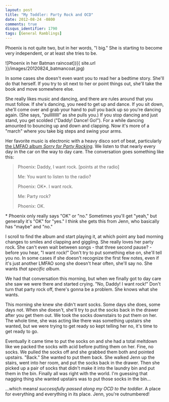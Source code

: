 ```yaml
---
layout: post
title: "My Toddler: Party Rock and OCD"
date: 2012-08-24 -0800
comments: true
disqus_identifier: 1790
tags: [General Ramblings]
---
```

Phoenix is not quite two, but in her words, "I big." She is starting to
become very independent, or at least she tries to be.

![Phoenix in her Batman
raincoat]({{ site.url }}/images/20120824_batmancoat.jpg)

In some cases she doesn't even want you to read her a bedtime story.
She'll do that herself. If you try to sit next to her or point things
out, she'll take the book and move somewhere else.

She really likes music and dancing, and there are rules around that you
must follow. If she's dancing, you need to get up and dance. If you sit
down, she'll come over and grab your hand to pull you back up so you're
dancing again. (She says, "pulllllllll" as she pulls you.) If you stop
dancing and just stand, you get scolded ("Daddy! Dance! Go!"). For a
while dancing amounted to bouncing up and down and clapping. Now it's
more of a "march" where you take big steps and swing your arms.

Her favorite music is electronic with a heavy disco sort of beat,
particularly [the LMFAO album *Sorry for Party
Rocking*](http://www.amazon.com/dp/B004ZQBOXC?tag=mhsvortex). We listen
to that nearly every day in the car on the way to day care. The
conversation goes something like this:

> Phoenix: Daddy, I want rock. [points at the radio]
>
> Me: You want to listen to the radio?
>
> Phoenix: OK\*. I want rock.
>
> Me: Party rock?
>
> Phoenix: OK.

\* Phoenix only really says "OK" or "no." Sometimes you'll get "yeah,"
but generally it's "OK" for "yes." I think she gets this from Jenn, who
basically has "maybe" and "no."

I scroll to find the album and start playing it, at which point any bad
morning changes to smiles and clapping and giggling. She really loves
her party rock. She can't even wait between songs - that three second
pause? - before you hear, "I want rock!" Don't try to put something else
on, she'll tell you no. In some cases if she doesn't recognize the first
few notes, even if it's just another LMFAO song she doesn't hear often,
she'll say no. She wants *that specific album*.

We had that conversation this morning, but when we finally got to day
care she saw we were there and started crying. "No, Daddy! I want rock!"
Don't turn that party rock off, there's gonna be a problem. She knows
what she wants.

This morning she knew she didn't want socks. Some days she does, some
days not. When she doesn't, she'll try to put the socks back in the
drawer after you get them out. We took the socks downstairs to put them
on her. The whole time, she was acting like there was something upstairs
she wanted, but we were trying to get ready so kept telling her no, it's
time to get ready to go.

Eventually it came time to put the socks on and she had a total meltdown
like we packed the socks with acid before putting them on her. Fine, no
socks. We pulled the socks off and she grabbed them both and pointed
upstairs. "Back." She wanted to put them back. She walked Jenn up the
stairs, went into her room, and put the socks back in the drawer. Then
she picked up a pair of socks that didn't make it into the laundry bin
and put them in the bin. Finally all was right with the world. I'm
guessing that nagging thing she wanted upstairs was to put those socks
in the bin...

...which means*I successfully passed along my OCD to the toddler*. A
place for everything and everything in its place. Jenn, you're
outnumbered!

